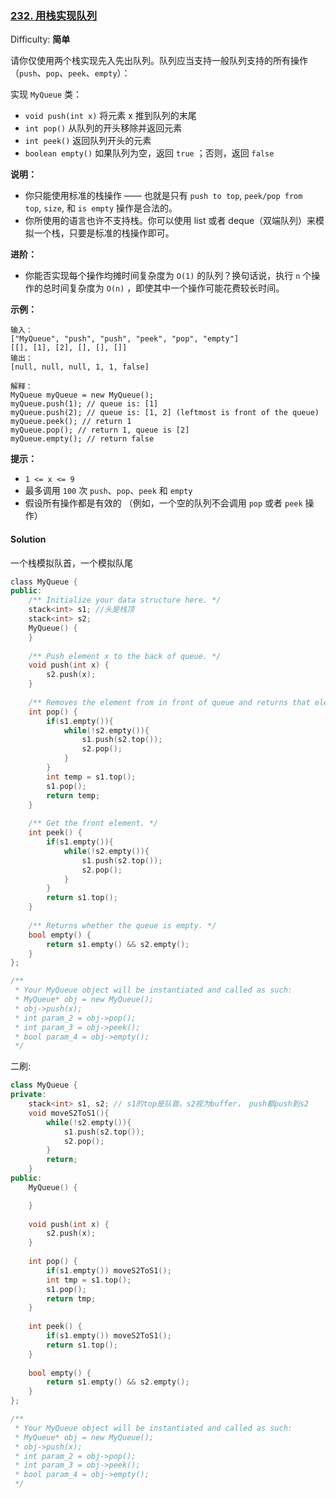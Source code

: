 ### [232\. 用栈实现队列](https://leetcode-cn.com/problems/implement-queue-using-stacks/)

Difficulty: **简单**


请你仅使用两个栈实现先入先出队列。队列应当支持一般队列支持的所有操作（`push`、`pop`、`peek`、`empty`）：

实现 `MyQueue` 类：

*   `void push(int x)` 将元素 x 推到队列的末尾
*   `int pop()` 从队列的开头移除并返回元素
*   `int peek()` 返回队列开头的元素
*   `boolean empty()` 如果队列为空，返回 `true` ；否则，返回 `false`

**说明：**

*   你只能使用标准的栈操作 —— 也就是只有 `push to top`, `peek/pop from top`, `size`, 和 `is empty` 操作是合法的。
*   你所使用的语言也许不支持栈。你可以使用 list 或者 deque（双端队列）来模拟一个栈，只要是标准的栈操作即可。

**进阶：**

*   你能否实现每个操作均摊时间复杂度为 `O(1)` 的队列？换句话说，执行 `n` 个操作的总时间复杂度为 `O(n)` ，即使其中一个操作可能花费较长时间。

**示例：**

```
输入：
["MyQueue", "push", "push", "peek", "pop", "empty"]
[[], [1], [2], [], [], []]
输出：
[null, null, null, 1, 1, false]

解释：
MyQueue myQueue = new MyQueue();
myQueue.push(1); // queue is: [1]
myQueue.push(2); // queue is: [1, 2] (leftmost is front of the queue)
myQueue.peek(); // return 1
myQueue.pop(); // return 1, queue is [2]
myQueue.empty(); // return false
```

**提示：**

*   `1 <= x <= 9`
*   最多调用 `100` 次 `push`、`pop`、`peek` 和 `empty`
*   假设所有操作都是有效的 （例如，一个空的队列不会调用 `pop` 或者 `peek` 操作）


#### Solution

一个栈模拟队首，一个模拟队尾

```cpp
​class MyQueue {
public:
    /** Initialize your data structure here. */
    stack<int> s1; //头是栈顶
    stack<int> s2;
    MyQueue() {
    }
    
    /** Push element x to the back of queue. */
    void push(int x) {
        s2.push(x);
    }
    
    /** Removes the element from in front of queue and returns that element. */
    int pop() {
        if(s1.empty()){
            while(!s2.empty()){
                s1.push(s2.top());
                s2.pop();
            }
        }
        int temp = s1.top();
        s1.pop();
        return temp;
    }
    
    /** Get the front element. */
    int peek() {
        if(s1.empty()){
            while(!s2.empty()){
                s1.push(s2.top());
                s2.pop();
            }
        }
        return s1.top();
    }
    
    /** Returns whether the queue is empty. */
    bool empty() {
        return s1.empty() && s2.empty();
    }
};

/**
 * Your MyQueue object will be instantiated and called as such:
 * MyQueue* obj = new MyQueue();
 * obj->push(x);
 * int param_2 = obj->pop();
 * int param_3 = obj->peek();
 * bool param_4 = obj->empty();
 */
```


二刷:  
```cpp
class MyQueue {
private:
    stack<int> s1, s2; // s1的top是队首。s2视为buffer， push都push到s2
    void moveS2ToS1(){
        while(!s2.empty()){
            s1.push(s2.top());
            s2.pop();
        }
        return;
    }
public:
    MyQueue() {

    }
    
    void push(int x) {
        s2.push(x);
    }
    
    int pop() {
        if(s1.empty()) moveS2ToS1();
        int tmp = s1.top();
        s1.pop();
        return tmp;
    }
    
    int peek() {
        if(s1.empty()) moveS2ToS1();
        return s1.top();
    }
    
    bool empty() {
        return s1.empty() && s2.empty();
    }
};

/**
 * Your MyQueue object will be instantiated and called as such:
 * MyQueue* obj = new MyQueue();
 * obj->push(x);
 * int param_2 = obj->pop();
 * int param_3 = obj->peek();
 * bool param_4 = obj->empty();
 */
 ```